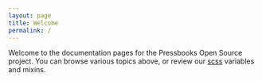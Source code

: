```yaml
---
layout: page
title: Welcome
permalink: /
---
```

Welcome to the documentation pages for the Pressbooks Open Source project. You can browse various topics above, or review our [scss](/scss/) variables and mixins.
